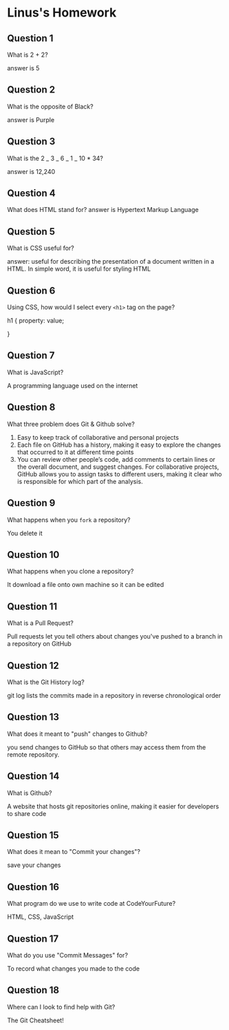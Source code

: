 # Linus's Homework

## Question 1

What is 2 + 2?

answer is 5

## Question 2

What is the opposite of Black?

answer is Purple

## Question 3

What is the 2 _ 3 _ 6 _ 1 _ 10 \* 34?

answer is 12,240

## Question 4

What does HTML stand for?
answer is Hypertext Markup Language

## Question 5

What is CSS useful for?

answer: useful for describing the presentation of a document written in a HTML. In simple word, it is useful for styling HTML

## Question 6

Using CSS, how would I select every `<h1>` tag on the page?

h1 { property: value;

}

## Question 7

What is JavaScript?

A programming language used on the internet

## Question 8

What three problem does Git & Github solve?

1. Easy to keep track of collaborative and personal projects
2. Each file on GitHub has a history, making it easy to explore the changes that occurred to it at different time points
3. You can review other people’s code, add comments to certain lines or the overall document, and suggest changes. For collaborative projects, GitHub allows you to assign tasks to different users, making it clear who is responsible for which part of the analysis.

## Question 9

What happens when you `fork` a repository?

You delete it

## Question 10

What happens when you clone a repository?

It download a file onto own machine so it can be edited

## Question 11

What is a Pull Request?

Pull requests let you tell others about changes you've pushed to a branch in a repository on GitHub

## Question 12

What is the Git History log?

git log lists the commits made in a repository in reverse chronological order

## Question 13

What does it meant to "push" changes to Github?

you send changes to GitHub so that others may access them from the remote repository.

## Question 14

What is Github?

A website that hosts git repositories online, making it easier for developers to share code

## Question 15

What does it mean to "Commit your changes"?

save your changes

## Question 16

What program do we use to write code at CodeYourFuture?

HTML, CSS, JavaScript

## Question 17

What do you use "Commit Messages" for?

To record what changes you made to the code

## Question 18

Where can I look to find help with Git?

The Git Cheatsheet!
